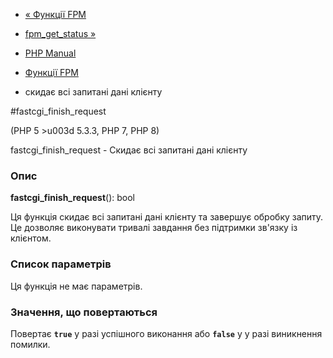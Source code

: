 - [« Функції FPM](ref.fpm.md)
- [fpm_get_status »](function.fpm-get-status.md)

- [PHP Manual](index.md)
- [Функції FPM](ref.fpm.md)
- скидає всі запитані дані клієнту

#fastcgi_finish_request

(PHP 5 \>u003d 5.3.3, PHP 7, PHP 8)

fastcgi_finish_request - Скидає всі запитані дані клієнту

### Опис

**fastcgi_finish_request**(): bool

Ця функція скидає всі запитані дані клієнту та завершує
обробку запиту. Це дозволяє виконувати тривалі завдання без
підтримки зв'язку із клієнтом.

### Список параметрів

Ця функція не має параметрів.

### Значення, що повертаються

Повертає **`true`** у разі успішного виконання або **`false`** у
у разі виникнення помилки.
